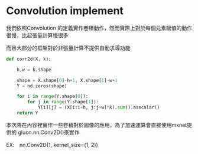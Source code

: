 
# Convolution implement
我們依照Convolution 的定義實作卷積動作，然而實際上對於每個元素賦值的動作很慢，比起張量計算慢很多

而且大部分的框架對於非張量計算不提供自動求導功能

```Python
def corr2d(X, k):

    h,w = k.shape

    shape = X.shape[0]-h+1, X.shape[1]-w+1
    Y = nd.zeros(shape)

    for i in range(Y.shape[0]):
        for j in range(Y.shape[1]):
            Y[i][j] = (X[i:i+h, j:j+w]*k).sum().asscalar()
    return Y
```


本次將在內容裡實作一些卷積對於圖像的應用，為了加速運算會直接使用mxnet提供的 gluon.nn.Conv2D()來實作

EX:　nn.Conv2D(1, kernel_size=(1, 2))

